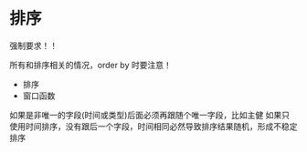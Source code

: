 # 排序

强制要求！！

所有和排序相关的情况，order by 时要注意！

-   排序
-   窗口函数

如果是非唯一的字段(时间或类型)后面必须再跟随个唯一字段，比如主健
如果只使用时间排序，没有跟后一个字段，时间相同必然导致排序结果随机，形成不稳定排序
